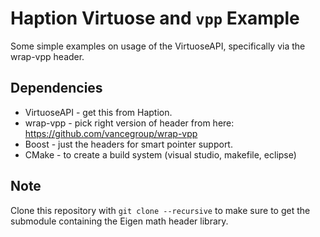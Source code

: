 Haption Virtuose and `vpp` Example
==============================

Some simple examples on usage of the VirtuoseAPI, specifically via the wrap-vpp header.

Dependencies
-----------
- VirtuoseAPI - get this from Haption.
- wrap-vpp - pick right version of header from here: <https://github.com/vancegroup/wrap-vpp>
- Boost - just the headers for smart pointer support.
- CMake - to create a build system (visual studio, makefile, eclipse)


Note
----
Clone this repository with `git clone --recursive` to make sure to get the submodule containing the Eigen math header library.
